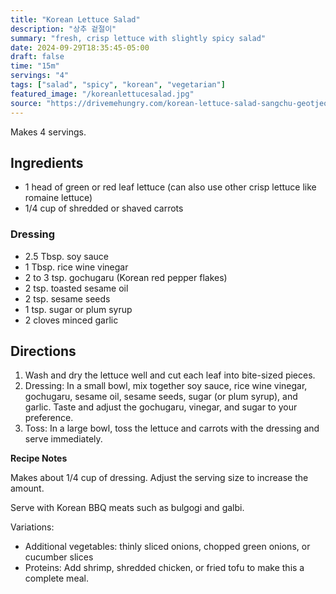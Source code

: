 ```yaml
---
title: "Korean Lettuce Salad"
description: "상추 겉절이"
summary: "fresh, crisp lettuce with slightly spicy salad"
date: 2024-09-29T18:35:45-05:00
draft: false
time: "15m"
servings: "4"
tags: ["salad", "spicy", "korean", "vegetarian"]
featured_image: "/koreanlettucesalad.jpg"
source: "https://drivemehungry.com/korean-lettuce-salad-sangchu-geotjeori/"
---
```


Makes 4 servings.

## Ingredients

- 1 head of green or red leaf lettuce (can also use other crisp lettuce like romaine lettuce)
- 1/4 cup of shredded or shaved carrots

### Dressing

- 2.5 Tbsp. soy sauce
- 1 Tbsp. rice wine vinegar
- 2 to 3 tsp. gochugaru (Korean red pepper flakes)
- 2 tsp. toasted sesame oil
- 2 tsp. sesame seeds
- 1 tsp. sugar or plum syrup
- 2 cloves minced garlic

## Directions

1. Wash and dry the lettuce well and cut each leaf into bite-sized pieces.
2. Dressing: In a small bowl, mix together soy sauce, rice wine vinegar, gochugaru, sesame oil, sesame seeds, sugar (or plum syrup), and garlic. Taste and adjust the gochugaru, vinegar, and sugar to your preference.
3. Toss: In a large bowl, toss the lettuce and carrots with the dressing and serve immediately.

**Recipe Notes**

Makes about 1/4 cup of dressing. Adjust the serving size to increase the amount.

Serve with Korean BBQ meats such as bulgogi and galbi.

Variations:
 - Additional vegetables: thinly sliced onions, chopped green onions, or cucumber slices
 - Proteins: Add shrimp, shredded chicken, or fried tofu to make this a complete meal.
